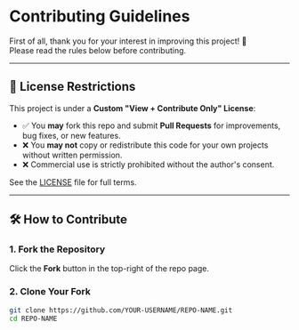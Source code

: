 # Contributing Guidelines

First of all, thank you for your interest in improving this project! 🎯  
Please read the rules below before contributing.

---

## 🚫 License Restrictions
This project is under a **Custom "View + Contribute Only" License**:
- ✅ You **may** fork this repo and submit **Pull Requests** for improvements, bug fixes, or new features.
- ❌ You **may not** copy or redistribute this code for your own projects without written permission.
- ❌ Commercial use is strictly prohibited without the author's consent.

See the [LICENSE](./LICENSE) file for full terms.

---

## 🛠 How to Contribute

### 1. Fork the Repository
Click the **Fork** button in the top-right of the repo page.

### 2. Clone Your Fork
```bash
git clone https://github.com/YOUR-USERNAME/REPO-NAME.git
cd REPO-NAME

